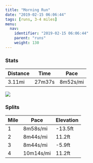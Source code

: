 ```yaml
---
title: "Morning Run"
date: "2019-02-15 06:06:44"
tags: [runs, 3-4 miles]
menu:
  nav:
    identifier: "2019-02-15 06:06:44"
    parent: "runs"
    weight: 130
---
```


### Stats

| Distance | Time | Pace |
|----------|------|------|
|3.11mi|27m37s|8m52s/mi|

<img src='https://maps.googleapis.com/maps/api/staticmap?maptype=roadmap&path=enc:{wjeIphyLn@aCmBwA~BlDlFzV~DnEnDf@xJhPfI|[nFfg@mAbt@bAgr@q@aKh@jBuGad@iGqWaKiPsDc@mDsEiIm]bA~Cq@|@&key=AIzaSyC1MId7bFpkLXNAaYhBSTb8jLyiSqzbDtM&size=800x800&markers=color:yellow|label:S|53.47214,-2.26457&markers=color:green|label:F|53.472120000000004,-2.26453'>

### Splits

| Mile | Pace | Elevation |
|------|------|-----------|
|1|8m58s/mi|-13.5ft|
|2|8m44s/mi|11.2ft|
|3|8m44s/mi|-5.9ft|
|4|10m14s/mi|11.2ft|
